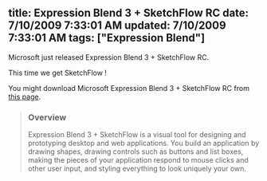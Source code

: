 title: Expression Blend 3 + SketchFlow RC
date: 7/10/2009 7:33:01 AM
updated: 7/10/2009 7:33:01 AM
tags: ["Expression Blend"]
---
Microsoft just released Expression Blend 3 + SketchFlow RC.

This time we get SketchFlow !

You might download Microsoft Expression Blend 3 + SketchFlow RC from [this page](http://www.microsoft.com/downloads/details.aspx?displaylang=en&FamilyID=92e1db7a-5d36-449b-8c6b-d25f078f3609).

> ### Overview
> 
> Expression Blend 3 + SketchFlow is a visual tool for designing and prototyping desktop and web applications. You build an application by drawing shapes, drawing controls such as buttons and list boxes, making the pieces of your application respond to mouse clicks and other user input, and styling everything to look uniquely your own.
